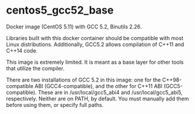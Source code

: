 # centos5_gcc52_base

Docker image (CentOS 5.11) with GCC 5.2, Binutils 2.26.

Libraries built with this docker container should be compatible with most Linux
distributions. Additionally, GCC5.2 allows compilation of C++11 and C++14 code.

This image is extremely limited. It is meant as a base layer for other tools
that utilize the compiler.

There are two installations of GCC 5.2 in this image: one for the
C++98-compatible ABI (GCC4-compatible), and the other for C++11 ABI
(GCC5-compatible). These are in /usr/local/gcc5_abi4 and /usr/local/gcc5_abi5,
respectively. Neither are on PATH, by default. You must manually add them before
using them, or specify full paths.
